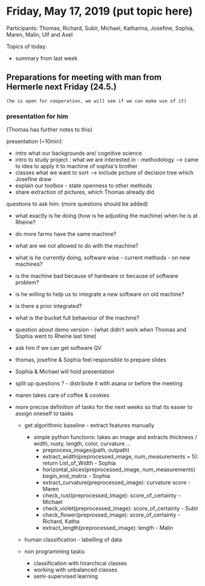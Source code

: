 # Friday, May 17, 2019 (put topic here)

Participants: Thomas, Richard, Subir, Michael, Katharina, Josefine, Sophia, Maren, Malin, Ulf and Axel

Topics of today: 

- summary from last week

## Preparations for meeting with man from Hermerle next Friday (24.5.)

    (he is open for cooperation, we will see if we can make use of it)

### presentation for him
(Thomas has further notes to this)

presentation (~10min):
- intro what our backgrounds are/ cognitive science
- intro to study project : what we are interested in  - methodology —> came to idea to apply it to machine of sophia's brother 
- classes what we want to sort --> include picture of decision tree which Josefine draw
- explain our toolbox - state openness to other methods
- share extraction of pictures, which Thomas already did

questions to ask him:
(more questions should be added)
- what exactly is he doing (how is he adjusting the machine) when he is at Rheine?
- do more farms have the same machine? 
- what are we not allowed to do with the machine? 
- what is he currently doing, software wise - current methods - on new machines? 
- is the machine bad because of hardware or because of software problem? 
- is he willing to help us to integrate a new software on old machine?
- is there a prior integrated? 
- what is the bucket full behaviour of the machine? 
- question about demo version - (what didn’t work when Thomas and Sophia went to Rheine last time)
- ask him if we can get software QV

- thomas, josefine & Sophia feel responsible to prepare slides
- Sophia & Michael will hold presentation
- split up questions ?  - distribute it with asana or before the meeting
- maren takes care of coffee & cookies


- more precise definition of tasks for the next weeks so that its easier to assign oneself to tasks
  - get algorithmic baseline - extract features manually 
      - simple python functions: takes an image and extracts  thickness / width, rusty, length, color, curvature …
          - preprocess_images(path, outpath)
          - extract_width(preprocessed_image, num_measurements = 5):  return List_of_Width - Sophia
          - horizontal_slices(preprocessed_image, num_measurements) begin_end_matrix - Sophia
          - extract_curvature(preprocessed_image): curvature score -  Maren
          - check_rust(preprocessed_image): score_of_certainty - Michael
          - check_violet(preprocessed_image): score_of_certainty - Subir
          - check_flower(preprossed_image): score_of_certainty - Richard, Katha
          - extract_length(preprocessed_image): length - Malin

  - human classification - labelling of data
  - non programming tasks: 
      - classification with hirarchical classes
      - working with unbalanced classes
      - semi-supervised learning 
